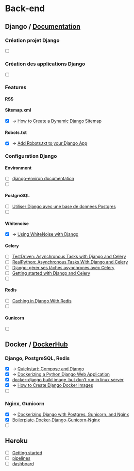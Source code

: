 # Back-end

## Django / [Documentation](https://docs.djangoproject.com/en/4.0/)
### Création projet Django
- [ ] []()

### Création des applications Django
- [ ] []()

### Features
#### RSS
#### Sitemap.xml
- [x] -> [How to Create a Dynamic Django Sitemap](https://ordinarycoders.com/blog/article/django-sitemap)

#### Robots.txt
- [x] -> [Add Robots.txt to your Django App](https://ordinarycoders.com/blog/article/robots-text-file-django)

### Configuration Django
#### Environment
- [ ] [django-environ documentation](https://django-environ.readthedocs.io/en/latest/index.html)
- [ ] []()

#### PostgreSQL
- [ ] [Utiliser Django avec une base de données Postgres](https://olivierlemoigne.com/posts/django-postgres/)
- [ ] []()

#### Whitenoise
- [x] -> [Using WhiteNoise with Django](https://whitenoise.evans.io/en/stable/django.html)

#### Celery
- [ ] [TestDriven: Asynchronous Tasks with Django and Celery](https://testdriven.io/blog/django-and-celery/)
- [ ] [RealPython: Asynchronous Tasks With Django and Celery](https://realpython.com/asynchronous-tasks-with-django-and-celery/)
- [ ] [Django: gérer ses tâches asynchrones avec Celery](http://nils.hamerlinck.fr/blog/2015/03/27/celery-django/)
- [ ] [Getting started with Django and Celery](https://www.section.io/engineering-education/django-celery-tasks/)
- [ ] []()

#### Redis
- [ ] [Caching in Django With Redis](https://realpython.com/caching-in-django-with-redis/)
- [ ] []()

#### Gunicorn
- [ ] []()

## Docker / [DockerHub](https://hub.docker.com/)
### Django, PostgreSQL, Redis
- [x] -> [Quickstart: Compose and Django](https://docs.docker.com/samples/django/)
- [x] -> [Dockerizing a Python Django Web Application](https://semaphoreci.com/community/tutorials/dockerizing-a-python-django-web-application)
- [x] [docker-django build image, but don't run in linux server](https://stackoverflow.com/questions/70107227/docker-django-build-image-but-dont-run-in-linux-server)
- [x] -> [How to Create Django Docker Images](https://www.section.io/engineering-education/django-docker/)
- [ ] []()

### Nginx, Gunicorn
- [x] -> [Dockerizing Django with Postgres, Gunicorn, and Nginx](https://testdriven.io/blog/dockerizing-django-with-postgres-gunicorn-and-nginx/)
- [x] [Boilerplate-Docker-Django-Gunicorn-Nginx](https://github.com/mgnisia/Boilerplate-Docker-Django-Gunicorn-Nginx)
- [ ] []()

## Heroku
- [ ] [Getting started](https://devcenter.heroku.com/articles/getting-started-with-python)
- [ ] [pipelines](https://devcenter.heroku.com/articles/pipelines)
- [ ] [dashboard](https://dashboard.heroku.com/apps)
